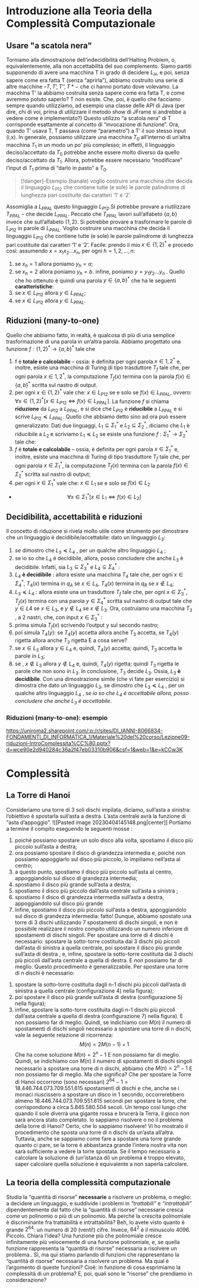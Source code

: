# Introduzione alla Teoria della Complessità Computazionale
## Usare "a scatola nera"
Torniamo alla dimostrazione dell’indecidibilità dell’Halting Problem, o, equivalentemente, alla non accettabilità del suo complemento.
Siamo partiti supponendo di avere una macchina T in grado di decidere $L_H$, e poi, senza sapere come era fatta T (senza “aprirla”), abbiamo costruito una serie di altre macchine $– T, T’, T’’, T* -$ che ci hanno portato dove volevamo.
La macchina T’ la abbiamo costruita senza sapere come era fatta T, e come avremmo potuto saperlo? T non esiste.
Che, poi, è quello che facciamo sempre quando utilizziamo, ad esempio una classe delle API di Java (per dire, chi di voi, prima di utilizzare il metodo show di JFrame si andrebbe a vedere come è implementato?)
Questo utilizzo “a scatola nera” di T corrisponde esattamente al concetto di “invocazione di funzione”.
Ora, quando T’ usava T, T passava (come “parametro”) a T’ il suo stesso input (i,x). In generale, possiamo utilizzare una macchina $T_0$ all’interno di un’altra macchina $T_1$ in un modo un po’ più complesso; in effetti, il linguaggio deciso/accettato da $T_0$  potrebbe anche essere molto diverso da quello deciso/accettato da $T_1$. Allora, potrebbe essere necessario “modificare” l’input di $T_1$ prima di “darlo in pasto” a $T_0$.
>[!danger]-Esempio (banale) 
>voglio costruire una macchina che decida il linguaggio $L_{P12}$ che contiene tutte (e sole) le parole palindrome di lunghezza pari costituite dai caratteri ‘1’ e ‘2’.

Assomiglia a $L_{PPAL}$ questo linguaggio $L_{P12}$.Si potrebbe provare a riutilizzare $T_{PPAL}$  – che decide $L_{PPAL}$. Peccato che $T_{PPAL}$ lavori sull’alfabeto $\{a,b\}$ invece che sull’alfabeto $\{1,2\}$. Si potrebbe provare a trasformare le parole di $L_{P12}$ in parole di $L_{PPAL}$.
Voglio costruire una macchina che decida il linguaggio $L_{P12}$ che contiene tutte (e sole) le parole palindrome di lunghezza pari costituite dai caratteri ‘1’ e ‘2’.
Facile: prendo il mio $x\in \{1,2\}^*$ e procedo così:  assumendo $x = x_1 x_2 … x_n$, per ogni $h =1, 2, ... , n$:
1. se $x_h = 1$ allora poniamo $y_h = a$;
2. se $x_h = 2$ allora poniamo $y_h = b$.
infine, poniamo $y = y_1 y_2 … y_n$ .
Quello che ho ottenuto è quindi una parola $y\in  \{a,b\}^*$ che ha le seguenti **caratteristiche**:
1. se $x\in L_{P12}$ allora $y\in  L_{PPAL}$;
2. se $x\in L_{P12}$ allora $y\in  L_{PPAL}$.
## Riduzioni (many-to-one)
Quello che abbiamo fatto, in realtà, è qualcosa di più di una semplice trasformazione di una parola in un’altra parola.
Abbiamo progettato una funzione $f : \{1,2\}^*\rightarrow  \{a,b\}^*$ tale che
1) f è **totale e calcolabile** – ossia: 
	è definita per ogni parola $x\in {1,2}^*$ e, inoltre, esiste una macchina di Turing di tipo trasduttore $T_f$ tale che, per ogni parola $x\in {1,2}^*$, la computazione $T_f (x)$ termina con la parola $f(x)\in  \{a,b\}^*$ scritta sul nastro di output.
2) per ogni $x\in  \{1,2\}^*$ vale che: $x\in  L_{P12}$  se e solo se $f(x)\in L_{PPAL}$,
ovvero: $\forall x\in\{1,2\}^*[x\in L_{P12}\iff f(x)\in L_{PPAL} ]$.
La funzione $f$ si chiama **riduzione** da $L_{P12}$  a $L_{PPAL}$, e si dice che $L_{P12}$  è **riducibile** a $L_{PPAL}$  e si scrive $L_{P12} \preceq L_{PPAL}$.
Quello che abbiamo detto sino ad ora può essere generalizzato:
Dati due linguaggi, $L_1\subseteq\Sigma_ 1^*$  e $L_2\subseteq\Sigma_2^*$,  diciamo che $L_1$  è riducibile a $L_2$  e scriviamo $L_1 \preceq L_2$  se esiste una funzione $f :\Sigma_1^*\rightarrow\Sigma_2^*$ tale che:
1) $f$ è **totale e calcolabile** – ossia, 
è definita per ogni parola $x \in\Sigma_1^*$ e, inoltre, esiste una macchina di Turing di tipo trasduttore $T_f$ tale che, per ogni parola $x \in\Sigma_1^*$, la computazione $T_f (x)$ termina con la parola $f(x)  \in\Sigma_2^*$ scritta sul nastro di output;
2) per ogni $x\in\Sigma_1^*$ vale che: $x\in  L_1$  se e solo se $f(x)\in  L_2$
- $$\forall x\in\Sigma_1^*[x\in L_1\iff f(x)\in L_2 ]$$
## Decidibilità, accettabilità e riduzioni
Il concetto di riduzione si rivela molto utile come strumento per dimostrare  che un linguaggio è decidibile/accettabile: dato un linguaggio $L_3$:
1. se dimostro che $L_3\preceq  L_4$ , per un qualche altro linguaggio $L_4$ ; 
2. se io so che $L_4$ è decidibile, allora, posso concludere che anche $L_3$ è decidibile. 
Infatti, sia $L_3\subseteq\Sigma_3^*$  e $L_4\subseteq\Sigma_4^*$ :
1. $L_4$ **è decidibile** : allora esiste una macchina $T_4$ tale che, per ogni $x\in\Sigma_4^*$, $T_4 (x)$ termina in $q_A$ se $x\in L_4$, $T_4 (x)$ termina in $q_R$ se $x\not\in L_4$;
2. $L_3\preceq L_4$ : allora esiste una un trasduttore $T_f$ tale che, per ogni $x\in\Sigma_3^*$, $T_f (x)$ termina con una parola $y\in\Sigma_4^*$ scritta sul nastro di output tale che $y \in L4$  se $x\in L_3$, e $y\not\in L_4$ se $x\not\in L_3$.
Ora, costruiamo una macchina $T_3$ , a 2 nastri, che, con input $x\in\Sigma_3^*$ :
1. prima simula $T_f (x)$ scrivendo l’output y sul secondo nastro;
2. poi simula $T_4 (y)$: se $T_4 (y)$ accetta allora anche $T_3$ accetta, se $T_4 (y)$ rigetta allora anche $T_3$ rigetta 
E a cosa serve? 
1. se $x\in L_3$ allora $y\in L_4$  e, quindi, $T_4 (y)$ accetta; quindi, $T_3$ accetta le parole in $L_3$; 
2. se , $x\not\in L_3$  allora $y\not\in L_4$  e, quindi, $T_4 (y)$ rigetta; quindi $T_3$ rigetta le parole che non sono in $L_3$. 
In conclusione, $T_3$ decide $L_3$. Ossia, $L_3$  **è decidibile**.
Con una dimostrazione simile (che vi fate per esercizio) si dimostra che dato un linguaggio $L_3$, se dimostro che $L_3\preceq L_4$ , per un qualche altro linguaggio $L_4$ , *se io so che $L_4$ è accettabile allora, posso concludere che anche $L_3$ è accettabile*.
### Riduzioni (many-to-one): esempio

https://uniroma2.sharepoint.com/:p:/r/sites/DI_IANNI-8066834-FONDAMENTI_DI_INFORMATICA_1/Materiale%20del%20corso/Lezione09-riduzioni-IntroComplessita%CC%80.pptx?d=wce90e2d940284c36a2f47eb03310b906&csf=1&web=1&e=kCCw3K

# Complessità
## La Torre di Hanoi
Consideriamo una torre di 3 soli dischi impilata, diciamo, sull’asta a sinistra: l’obiettivo è spostarla sull’asta a destra. L’asta centrale avrà la funzione di “asta d’appoggio”. 
![[Pasted image 20230404145148.png|center]]
Portiamo a termine il compito eseguendo le seguenti mosse : 
1) poiché possiamo spostare un solo disco alla volta, spostiamo il disco più  piccolo sull’asta a destra; 
2) ora possiamo spostare il disco di grandezza intermedia e, poiché non possiamo appoggiarlo sul disco più piccolo, lo impiliamo nell’asta al centro;
3) a questo punto, spostiamo il disco più piccolo sull’asta al centro, appoggiandolo sul disco di grandezza intermedia;
4) spostiamo il disco più grande sull’asta a destra; 
5) spostiamo il disco più piccolo dall’asta centrale sull’asta a sinistra ; 
6) spostiamo il disco di grandezza intermedia sull’asta a destra, appoggiandolo sul disco più grande
7) Infine, spostiamo il disco più piccolo sull’asta a destra, appoggiandolo sul disco di grandezza intermedia: fatto! 
Dunque, abbiamo spostato una torre di 3 dischi utilizzando 7 spostamenti di dischi singoli, e non è possibile realizzare il nostro compito utilizzando un numero inferiore di spostamenti di dischi singoli. 
Per spostare una torre di 4 dischi è necessario:
spostare la sotto-torre costituita dai 3 dischi più piccoli dall’asta di sinistra a quella centrale, poi spostare il disco più grande sull’asta di destra ,
e, infine, spostare la sotto-torre costituita dai 3 dischi più piccoli dall’asta centrale a quella di destra. E *non* possiamo far di meglio.
Questo procedimento è generalizzabile. Per spostare una torre di n dischi è necessario:
1. spostare la sotto-torre costituita dagli n-1 dischi più piccoli dall’asta di sinistra a quella centrale (configurazione 4) nella figura); 
2. poi spostare il disco più grande sull’asta di destra (configurazione 5) nella figura);
3. infine, spostare la sotto-torre costituita dagli n-1 dischi più piccoli dall’asta centrale a quella di destra (configurazione 7) nella figura).
E non possiamo far di meglio.
Quindi, se indichiamo con $M(n)$ il numero di spostamenti di dischi singoli necessario a spostare una torre di n dischi, vale la seguente relazione di ricorrenza: $$M(n) = 2 M(n-1) +1$$
Che ha come soluzione $M(n) = 2^n-1$
E non possiamo far di meglio.
Quindi, se indichiamo con $M(n)$ il numero di spostamenti di dischi singoli necessario a spostare una torre di n dischi, abbiamo che	$M(n) = 2^n-1$
E non possiamo far di meglio. Ma che significa?
Che per spostare la Torre di Hanoi occorrono (sono necessari) $2^{64} - 1 = 18.446.744.073.709.551.615$ spostamenti di dischi e che, anche se i monaci riuscissero a spostare un disco in 1 secondo, occorrerebbero  almeno 18.446.744.073.709.551.615  secondi per spostare la torre, che corrispondono a circa 5.845.580.504 secoli. Un tempo così lungo che quando il sole diverrà una gigante rossa e brucerà la Terra, il gioco non sarà ancora stato completato. 
lo sappiamo risolvere o no il problema della torre di Hanoi? Certo, che lo sappiamo risolvere!
Vi ho mostrato il procedimento che sposta una torre di n dischi da un’asta all’altra. Tuttavia, anche se sappiamo come fare a spostare una torre grande quanto ci pare, se la torre è abbastanza grande l’intera nostra vita non sarà sufficiente a vedere la torre spostata.
Se il tempo necessario a calcolare la soluzione di  (un’istanza di) un problema è troppo elevato, saper calcolare quella soluzione è equivalente a non saperla calcolare.
## La teoria della complessità computazionale
Studia la “quantità di risorse” **necessarie** a risolvere un problema, o meglio: a decidere un linguaggio, e suddivide i problemi in *“trattabili”* e *“intrattabili”* dipendentemente dal fatto che la “quantità di risorse” necessarie cresca come un polinomio o più di un polinomio.
Ma perché la crescita polinomiale è discriminante fra trattabilità e intrattabilità?
Beh, lo avete visto quanto è grande $2^{64}$: un numero di 20 (venti!) cifre. Invece, $64^2$ è il minuscolo 4096. Piccolo.
Chiara l’idea?
Una funzione più che polinomiale cresce infinitamente più velocemente di una funzione polinomiale, e, se quella funzione rappresenta la “quantità di risorse” necessaria a risolvere un problema..
Sì, ma qui stiamo parlando di funzioni che rappresentano la “quantità di risorse” necessaria a risolvere un problema. Ma qual è l’argomento di queste funzioni?
Cioè: in funzione di cosa esprimiamo la complessità di un problema?
E, poi, quali sono le “risorse” che prendiamo in considerazione?
